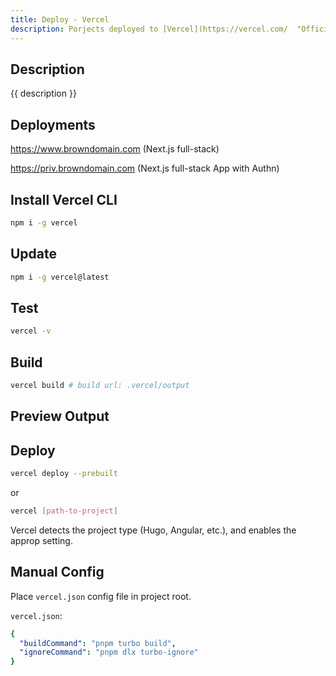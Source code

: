 ```yaml
---
title: Deploy - Vercel
description: Porjects deployed to [Vercel](https://vercel.com/  "Official Site")
---
```


## Description

{{ description }}

## Deployments

<https://www.browndomain.com> (Next.js full-stack)

<https://priv.browndomain.com> (Next.js full-stack App with Authn)

## Install Vercel CLI

```bash
npm i -g vercel
```

## Update

```bash
npm i -g vercel@latest
```

## Test

```bash
vercel -v
```

## Build

```bash
vercel build # build url: .vercel/output
```

## Preview Output

## Deploy

```bash
vercel deploy --prebuilt
```

or

```bash
vercel [path-to-project]
```

Vercel detects the project type (Hugo, Angular, etc.), and enables the approp setting.

## Manual Config

Place `vercel.json` config file in project root.

`vercel.json`:

```yaml
{
  "buildCommand": "pnpm turbo build",
  "ignoreCommand": "pnpm dlx turbo-ignore"
}
```

